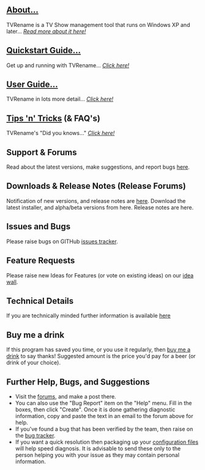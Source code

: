 ## [**About...**](about "Read more about TVRename") 
TVRename is a TV Show management tool that runs on Windows XP and later... *[Read more about it here!](about "Read more about TVRename")*

## [**Quickstart Guide...**](quickstart "Read The Quickstart Guide")
Get up and running with TVRename... *[Click here!](quickstart "Read The Quickstart Guide")*

## [**User Guide...**](userguide "Read The User Guide")
TVRename in lots more detail... *[Click here!](userguide "Read The User Guide")*

## [**Tips 'n' Tricks**](tips-tricks "Read Tips 'n' Tricks") (& FAQ's)
TVRename's "Did you knows..." *[Click here!](tips-tricks "Read Tips 'n' Tricks")*

## Support & Forums
Read about the latest versions, make suggestions, and report bugs [here](https://groups.google.com/forum/#!forum/tvrename). 

## Downloads & Release Notes (Release Forums)
Notification of new versions, and release notes are [here](https://groups.google.com/forum/#!forum/tvrename-releases). 
Download the latest installer, and alpha/beta versions from here. Release notes are here. 

## Issues and Bugs
Please raise bugs on GITHub [issues tracker](https://github.com/TV-Rename/tvrename/issues).

## Feature Requests
Please raise new Ideas for Features (or vote on existing ideas) on our [idea wall](http://ideas.theideawall.com/TVRename/Forum/Details/8dea3275-4010-4bab-9763-a8bb613517e0).

## Technical Details
If you are technically minded further information is available [here](technical)

## Buy me a drink
If this program has saved you time, or you use it regularly, then [buy me a drink](https://www.paypal.com/cgi-bin/webscr?cmd=_xclick&business=paypal%40tvrename%2ecom&item_name=TVRename%20thank-you%20drink&no_shipping=0&no_note=1&tax=0&currency_code=USD&lc=AU&bn=PP%2dDonationsBF&charset=UTF%2d8) to say thanks! Suggested amount is the price you'd pay for a beer (or drink of your choice).

## Further Help, Bugs, and Suggestions
* Visit the [forums](https://groups.google.com/forum/#!forum/tvrename), and make a post there. 
* You can also use the "Bug Report" item on the "Help" menu. Fill in the boxes, then click "Create". Once it is done gathering diagnostic information, copy and paste the text in an email to the forum above for help.
* If you've found a bug that has been verified by the team, then raise on the [bug tracker](https://github.com/TV-Rename/tvrename/issues).
* If you want a quick resolution then packaging up your [configuration files](https://tv-rename.github.io/tvrename/userguide#files) will help speed diagnosis. It is advisable to send these only to the person helping you with your issue as they may contain personal information.
